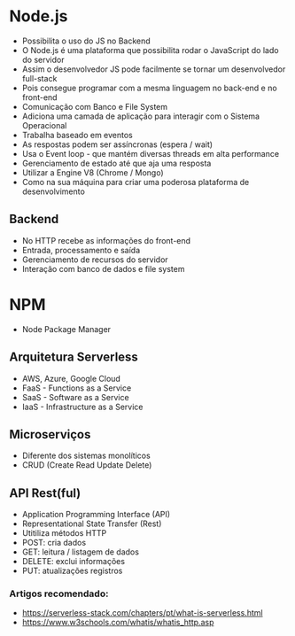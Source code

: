 # Node.js
- Possibilita o uso do JS no Backend
- O Node.js é uma plataforma que possibilita rodar o JavaScript do lado do servidor
- Assim o desenvolvedor JS pode facilmente se tornar um desenvolvedor full-stack 
- Pois consegue programar com a mesma linguagem no back-end e no front-end
- Comunicação com Banco e File System
- Adiciona uma camada de aplicação para interagir com o Sistema Operacional
- Trabalha baseado em eventos
- As respostas podem ser assíncronas (espera / wait)
- Usa o Event loop - que mantém diversas threads em alta performance
- Gerenciamento de estado até que aja uma resposta
- Utilizar a Engine V8 (Chrome / Mongo)
- Como na sua máquina para criar uma poderosa plataforma de desenvolvimento

## Backend
- No HTTP recebe as informações do front-end
- Entrada, processamento e saída
- Gerenciamento de recursos do servidor
- Interação com banco de dados e file system

# NPM
- Node Package Manager

## Arquitetura Serverless
- AWS, Azure, Google Cloud
- FaaS - Functions as a Service
- SaaS - Software as a Service
- IaaS - Infrastructure as a Service

## Microserviços
- Diferente dos sistemas monolíticos 
- CRUD (Create Read Update Delete)

## API Rest(ful)
- Application Programming Interface (API)
- Representational State Transfer (Rest)
- Utitiliza métodos HTTP 
- POST: cria dados
- GET: leitura / listagem de dados
- DELETE: exclui informações
- PUT: atualizações registros

### Artigos recomendado: 
- https://serverless-stack.com/chapters/pt/what-is-serverless.html
- https://www.w3schools.com/whatis/whatis_http.asp